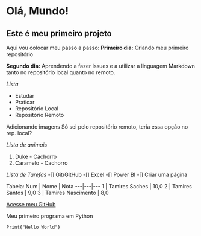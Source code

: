 # Olá, Mundo!
## Este é meu primeiro projeto

Aqui vou colocar meu passo a passo:
**Primeiro dia:** Criando meu primeiro repositório

**Segundo dia:** Aprendendo a fazer Issues e a utilizar a linguagem Markdown tanto no repositório local quanto no remoto.

*Lista*
* Estudar 
* Praticar 
 * Repositório Local
 * Repositório Remoto

~~Adicionando imagens~~
Só sei pelo repositório remoto, teria essa opção no rep. local?

*Lista de animais*
1. Duke - Cachorro
2. Caramelo - Cachorro

*Lista de Tarefas*
-[] Git/GitHub
-[] Excel
-[] Power BI
-[] Criar uma página

Tabela:
Num | Nome | Nota
---|---|---
1 | Tamires Saches | 10,0
2 | Tamires Santos | 9,0
3 | Tamires Nascimento | 8,0

[Acesse meu GitHub](https://github.com/TamiresSaches)

Meu primeiro programa em Python
```
Print{"Hello World"}
```
